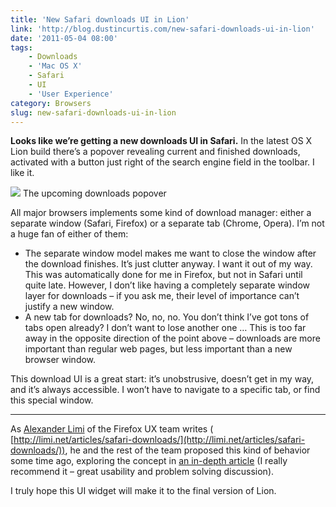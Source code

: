 ```yaml
---
title: 'New Safari downloads UI in Lion'
link: 'http://blog.dustincurtis.com/new-safari-downloads-ui-in-lion'
date: '2011-05-04 08:00'
tags:
    - Downloads
    - 'Mac OS X'
    - Safari
    - UI
    - 'User Experience'
category: Browsers
slug: new-safari-downloads-ui-in-lion
---
```


**Looks like we’re getting a new downloads UI in Safari.** In the latest OS X Lion build there’s a popover revealing current and finished downloads, activated with a button just right of the search engine field in the toolbar. I like it.

![](http://posterous.com/getfile/files.posterous.com/dcurtis/67G27256aFKyCCWohGzLvdnVWyIRx0eQzPbJR0OZ3ET2GFAoDpGwuwvQYCV6/Screen_Shot_2011-05-03_at_11.0.png) The upcoming downloads popover

All major browsers implements some kind of download manager: either a separate window (Safari, Firefox) or a separate tab (Chrome, Opera). I’m not a huge fan of either of them:

- The separate window model makes me want to close the window after the download finishes. It’s just clutter anyway. I want it out of my way. This was automatically done for me in Firefox, but not in Safari until quite late. However, I don’t like having a completely separate window layer for downloads – if you ask me, their level of importance can’t justify a new window.
- A new tab for downloads? No, no, no. You don’t think I’ve got tons of tabs open already? I don’t want to lose another one … This is too far away in the opposite direction of the point above – downloads are more important than regular web pages, but less important than a new browser window.

This download UI is a great start: it’s unobstrusive, doesn’t get in my way, and it’s always accessible. I won’t have to navigate to a specific tab, or find this special window.

* * *

As [Alexander Limi](http://twitter.com/limi) of the Firefox UX team writes ( [http://limi.net/articles/safari-downloads/](http://limi.net/articles/safari-downloads/)), he and the rest of the team proposed this kind of behavior some time ago, exploring the concept in [an in-depth article](http://limi.net/articles/improving-download-behaviors-web-browsers) (I really recommend it – great usability and problem solving discussion).

I truly hope this UI widget will make it to the final version of Lion.
